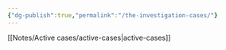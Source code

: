 ```yaml
---
{"dg-publish":true,"permalink":"/the-investigation-cases/"}
---
```



[[Notes/Active cases/active-cases\|active-cases]]
